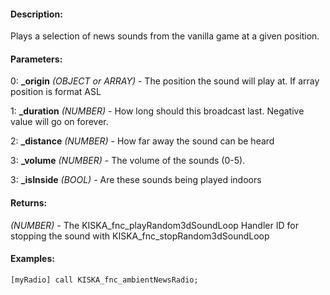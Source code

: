 #### Description:
Plays a selection of news sounds from the vanilla game at a given position.

#### Parameters:
0: **_origin** *(OBJECT or ARRAY)* - The position the sound will play at. If array
position is format ASL

1: **_duration** *(NUMBER)* - How long should this broadcast last. Negative value
will go on forever.

2: **_distance** *(NUMBER)* - How far away the sound can be heard

3: **_volume** *(NUMBER)* - The volume of the sounds (0-5).

3: **_isInside** *(BOOL)* - Are these sounds being played indoors

#### Returns:
*(NUMBER)* - The KISKA_fnc_playRandom3dSoundLoop Handler ID for stopping the sound 
with KISKA_fnc_stopRandom3dSoundLoop

#### Examples:
```sqf
[myRadio] call KISKA_fnc_ambientNewsRadio;
```

